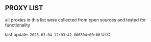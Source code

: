 ## PROXY LIST

all proxies in this list were collected from open sources and tested for functionality

last update: `2025-03-04 12:03:42.866504+00:00` UTC